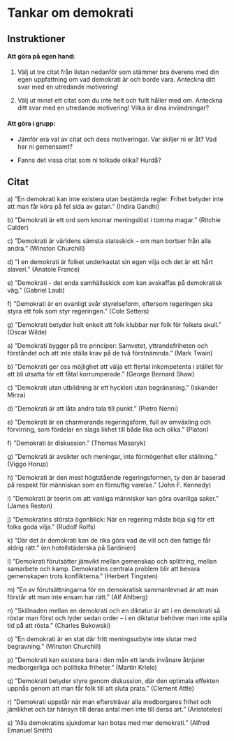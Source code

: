 # Tankar om demokrati

## Instruktioner

#### Att göra på egen hand:

1. Välj ut tre citat från listan nedanför som stämmer bra överens med din egen uppfattning om vad demokrati är och borde vara. Anteckna ditt svar med en utredande motivering!

2. Välj ut minst ett citat som du inte helt och fullt håller med om. Anteckna ditt svar med en utredande motivering! Vilka är dina invändningar?

#### Att göra i grupp:

* Jämför era val av citat och dess motiveringar. Var skiljer ni er åt? Vad har ni gemensamt?
 
* Fanns det vissa citat som ni tolkade olika? Hurdå?



## Citat

a) ”En demokrati kan inte existera utan bestämda regler. Frihet betyder inte att man får köra på fel sida av gatan.” (Indira Gandhi)

b) ”Demokrati är ett ord som knorrar meningslöst i tomma magar.” (Ritchie Calder)

c) ”Demokrati är världens sämsta statsskick – om man bortser från alla andra.” (Winston Churchill)

d) ”I en demokrati är folket underkastat sin egen vilja och det är ett hårt slaveri.” (Anatole France)

e) ”Demokrati - det enda samhällsskick som kan avskaffas på demokratisk väg.” (Gabriel Laub)

f) ”Demokrati är en ovanligt svår styrelseform, eftersom regeringen ska styra ett folk som styr regeringen.” (Cole Setters)

g) ”Demokrati betyder helt enkelt att folk klubbar ner folk för folkets skull.” (Oscar Wilde)

a) ”Demokrati bygger på tre principer: Samvetet, yttrandefriheten och förståndet och att inte ställa krav på de två förstnämnda.” (Mark Twain)

b) ”Demokrati ger oss möjlighet att välja ett flertal inkompetenta i stället för att bli utsatta för ett fåtal korrumperade.” (George Bernard Shaw)

c) ”Demokrati utan utbildning är ett hyckleri utan begränsning.” (Iskander Mirza)

d) ”Demokrati är att låta andra tala till punkt.” (Pietro Nenni)

e) ”Demokrati är en charmerande regeringsform, full av omväxling och förvirring, som fördelar en slags likhet till både lika och olika.” (Platon)

f) ”Demokrati är diskussion.” (Thomas Masaryk)

g) ”Demokrati är avsikter och meningar, inte förmögenhet eller ställning.” (Viggo Horup)

h) ”Demokrati är den mest högtstående regeringsformen, ty den är baserad på respekt för människan som en förnuftig varelse.” (John F. Kennedy)

i) ”Demokrati är teorin om att vanliga människor kan göra ovanliga saker.” (James Reston)

j) ”Demokratins största ögonblick: När en regering måste böja sig för ett folks goda vilja.” (Rudolf Rolfs)

k) ”Där det är demokrati kan de rika göra vad de vill och den fattige får aldrig rätt.” (en hotellstäderska på Sardinien)

l) ”Demokrati förutsätter jämvikt mellan gemenskap och splittring, mellan samarbete och kamp. Demokratins centrala problem blir att bevara gemenskapen trots konflikterna.” (Herbert Tingsten)

m) ”En av förutsättningarna för en demokratisk sammanlevnad är att man förstår att man inte ensam har rätt.” (Alf Ahlberg)

n) ”Skillnaden mellan en demokrati och en diktatur är att i en demokrati så röstar man först och lyder sedan order – i en diktatur behöver man inte spilla tid på̊ att rösta.” (Charles Bukowski)

o) ”En demokrati är en stat där fritt meningsutbyte inte slutar med begravning.” (Winston Churchill)

p) ”Demokrati kan existera bara i den mån ett lands invånare åtnjuter medborgerliga och politiska friheter.” (Martin Kriele)

q) ”Demokrati betyder styre genom diskussion, där den optimala effekten uppnås genom att man får folk till att sluta prata.” (Clement Attle)

r) ”Demokrati uppstår när man eftersträvar alla medborgares frihet och jämlikhet och tar hänsyn till deras antal men inte till deras art.” (Aristoteles)

s) ”Alla demokratins sjukdomar kan botas med mer demokrati.” (Alfred Emanuel Smith)


